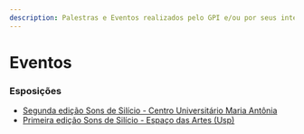 ```yaml
---
description: Palestras e Eventos realizados pelo GPI e/ou por seus integrantes.
---
```


# Eventos

### Esposições

* [Segunda edição Sons de Silício - Centro Universitário Maria Antônia](segunda-edicao-sons-de-silicio/)
* [Primeira edição Sons de Silício - Espaço das Artes \(Usp\)](primeira-edicao-sons-de-silicio.md)




